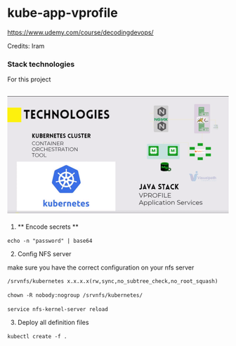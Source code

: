 # kube-app-vprofile

 https://www.udemy.com/course/decodingdevops/

 Credits: Iram

### Stack technologies
For this project

![Alt text](image.png)
---
1. ** Encode secrets **

`
echo -n "password" | base64
`
    
2. Config NFS server

make sure you have the correct configuration on your nfs server
```
/srvnfs/kubernetes x.x.x.x(rw,sync,no_subtree_check,no_root_squash)

chown -R nobody:nogroup /srvnfs/kubernetes/ 

service nfs-kernel-server reload 
```

3. Deploy all definition files

` kubectl create -f . `